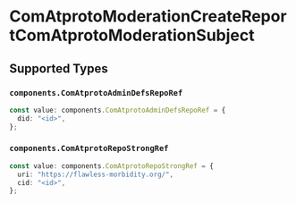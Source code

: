 # ComAtprotoModerationCreateReportComAtprotoModerationSubject


## Supported Types

### `components.ComAtprotoAdminDefsRepoRef`

```typescript
const value: components.ComAtprotoAdminDefsRepoRef = {
  did: "<id>",
};
```

### `components.ComAtprotoRepoStrongRef`

```typescript
const value: components.ComAtprotoRepoStrongRef = {
  uri: "https://flawless-morbidity.org/",
  cid: "<id>",
};
```

